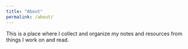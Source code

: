 ```yaml
---
title: "About"
permalink: /about/
---
```


This is a place where I collect and organize my notes and resources from things I work on and read.